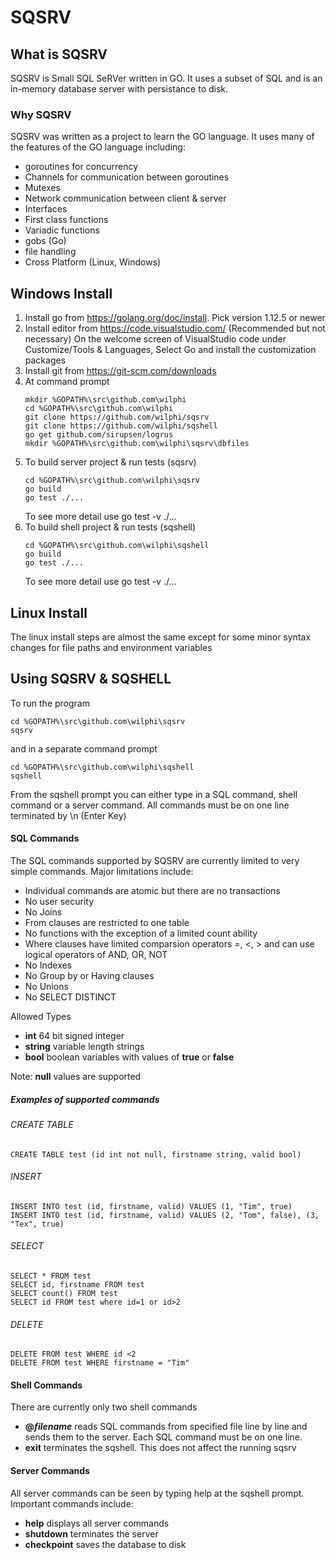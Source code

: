 # SQSRV #
## What is SQSRV ##
SQSRV is Small SQL SeRVer written in GO. It uses a subset of SQL and is an in-memory database server with persistance to disk. 
### Why SQSRV ###
SQSRV was written as a project to learn the GO language. It uses many of the features of the GO language including:

- goroutines for concurrency
- Channels for communication between goroutines
- Mutexes
- Network communication between client & server
- Interfaces
- First class functions
- Variadic functions
- gobs (Go)
- file handling
- Cross Platform (Linux, Windows)

## Windows Install ##

1.  Install go from https://golang.org/doc/install. Pick version 1.12.5 or newer
2. Install editor from https://code.visualstudio.com/ (Recommended but not necessary)
On the welcome screen of VisualStudio code under Customize/Tools & Languages, Select Go and install the customization packages
3. Install git from https://git-scm.com/downloads
4. At command prompt 
    ```
    mkdir %GOPATH%\src\github.com\wilphi
    cd %GOPATH%\src\github.com\wilphi
    git clone https://github.com/wilphi/sqsrv
    git clone https://github.com/wilphi/sqshell
    go get github.com/sirupsen/logrus
    mkdir %GOPATH%\src\github.com\wilphi\sqsrv\dbfiles
    ```
5. To build server project & run tests (sqsrv)
    ```
    cd %GOPATH%\src\github.com\wilphi\sqsrv
    go build
    go test ./...          
    ```
    To see more detail use go test -v ./...
6. To build shell project & run tests (sqshell)
    ```
    cd %GOPATH%\src\github.com\wilphi\sqshell
    go build
    go test ./...
    ```
    To see more detail use go test -v ./...
## Linux Install ##
The linux install steps are almost the same except for some minor syntax changes for file paths and environment variables

## Using SQSRV & SQSHELL ##
To run the program
  ```
  cd %GOPATH%\src\github.com\wilphi\sqsrv
  sqsrv
  ```
and in a separate command prompt
```
cd %GOPATH%\src\github.com\wilphi\sqshell
sqshell
```

From the sqshell prompt you can either type in a SQL command, shell command or a server command. All commands must be on one line terminated by \n (Enter Key)
#### SQL Commands ###
The SQL commands supported by SQSRV are currently limited to very simple commands. Major limitations include:

  - Individual commands are atomic but there are no transactions
  - No user security
  - No Joins
  - From clauses are restricted to one table
  - No functions with the exception of a limited count ability
  - Where clauses have limited comparsion operators =, <, > and can use logical operators of AND, OR, NOT
  - No Indexes
  - No Group by or Having clauses
  - No Unions
  - No SELECT DISTINCT

Allowed Types
- **int** 64 bit signed integer
- **string** variable length strings
- **bool** boolean variables with values of **true** or **false**

Note: **null** values are supported

##### Examples of supported commands
###### CREATE TABLE ######
```
CREATE TABLE test (id int not null, firstname string, valid bool)
```
###### INSERT
```
INSERT INTO test (id, firstname, valid) VALUES (1, "Tim", true)
INSERT INTO test (id, firstname, valid) VALUES (2, "Tom", false), (3, "Tex", true)
```
###### SELECT
```
SELECT * FROM test
SELECT id, firstname FROM test
SELECT count() FROM test
SELECT id FROM test where id=1 or id>2
```
###### DELETE
```
DELETE FROM test WHERE id <2
DELETE FROM test WHERE firstname = "Tim" 
```
#### Shell Commands ###
There are currently only two shell commands
* **@*filename***  reads SQL commands from specified file line by line and sends them to the server. Each SQL command must be on one line.
* **exit** terminates the sqshell. This does not affect the running sqsrv
#### Server Commands ###
All server commands can be seen by typing help at the sqshell prompt. Important commands include:

- **help** displays all server commands
- **shutdown** terminates the server
- **checkpoint** saves the database to disk
